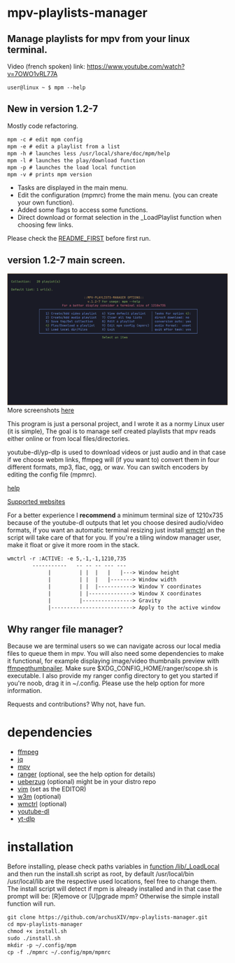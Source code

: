 # mpv-playlists-manager
## Manage playlists for mpv from your linux terminal.
Video (french spoken) link: https://www.youtube.com/watch?v=7OWO1vRL77A
```
user@linux ~ $ mpm --help
```
## New in version 1.2-7
Mostly code refactoring.
```
mpm -c # edit mpm config
mpm -e # edit a playlist from a list
mpm -h # launches less /usr/local/share/doc/mpm/help
mpm -l # launches the play/download function
mpm -p # launches the load local function
mpm -v # prints mpm version
```
- Tasks are displayed in the main menu.
- Edit the configuration (mpmrc) frome the main menu.
 (you can create your own function).
- Added some flags to access some functions.
- Direct download or format selection in the _LoadPlaylist function when choosing few links.

Please check the [README_FIRST](https://github.com/archusXIV/mpv-playlists-manager/blob/main/README_FIRST) before first run.
## version 1.2-7 main screen.
![screenshot](https://github.com/archusXIV/mpv-playlists-manager/blob/main/mpm_screenshots/mpm_v1.2-7.png)
More screenshots [here](https://github.com/archusXIV/mpv-playlists-manager/tree/main/mpm_screenshots)

This program is just a personal project, and I wrote it as a normy Linux user (it is simple),
The goal is to manage self created playlists that mpv reads either online or from local files/directories.

youtube-dl/yp-dlp is used to download videos or just audio and in that case if
we choose webm links, ffmpeg will (if you want to) convert them in four different formats,
mp3, flac, ogg, or wav. You can switch encoders by editing the config file (mpmrc).

[help](https://github.com/archusXIV/mpv-playlists-manager/blob/main/help)

[Supported websites](https://github.com/ytdl-org/youtube-dl/blob/master/docs/supportedsites.md)

For a better experience I **recommend** a minimum terminal size of 1210x735 because of the youtube-dl
outputs that let you choose desired audio/video formats, if you want an automatic terminal
resizing just install [wmctrl](http://tripie.sweb.cz/utils/wmctrl/) an the script will take care of
that for you.
If you're a tiling window manager user, make it float or give it more room in the stack.
```
wmctrl -r :ACTIVE: -e 5,-1,-1,1210,735
        -----------   -- -- -- --- ---
             |         | |  |   |   |---> Window height
             |         | |  |   |-------> Window width             
             |         | |  |-----------> Window Y coordinates
             |         | |--------------> Window X coordinates
             |         |----------------> Gravity
             |--------------------------> Apply to the active window
```
## Why ranger file manager?
Because we are terminal users so we can navigate across our local media files to queue them in mpv.
You will also need some dependencies to make it functional, for example displaying image/video thumbnails preview
with [ffmpegthumbnailer](https://github.com/dirkvdb/ffmpegthumbnailer). Make sure $XDG_CONFIG_HOME/ranger/scope.sh is executable.
I also provide my ranger config directory to get you started if you're noob, drag it in ~/.config. Please use the help option for more information.

Requests and contributions? Why not, have fun.

# dependencies
- [ffmpeg](https://ffmpeg.org/)
- [jq](https://stedolan.github.io/jq/)
- [mpv](https://mpv.io/)
- [ranger](https://github.com/ranger/ranger) (optional, see the help  option for details)
- [ueberzug](https://github.com/seebye/ueberzug) (optional) might be in your distro repo
- [vim](https://www.vim.org/) (set as the EDITOR)
- [w3m](https://w3m.sourceforge.net/) (optional)
- [wmctrl](https://www.freedesktop.org/wiki/Software/wmctrl/) (optional)
- [youtube-dl](https://youtube-dl.org/)
- [yt-dlp](https://github.com/yt-dlp/yt-dlp)

# installation
Before installing, please check paths variables in [function /lib/_LoadLocal](/lib/_LoadLocal)
and then run the install.sh script as root, by default /usr/local/bin /usr/local/lib are the
respective used locations, feel free to change them.
The install script will detect if mpm is already installed and in that case the prompt will be: [R]emove or [U]pgrade mpm? 
Otherwise the simple install function will run.
```
git clone https://github.com/archusXIV/mpv-playlists-manager.git
cd mpv-playlists-manager
chmod +x install.sh
sudo ./install.sh
mkdir -p ~/.config/mpm
cp -f ./mpmrc ~/.config/mpm/mpmrc
```
